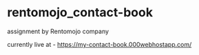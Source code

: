 # rentomojo_contact-book
assignment by Rentomojo company

currently live at - https://my-contact-book.000webhostapp.com/
